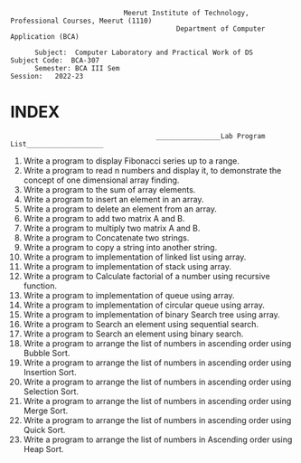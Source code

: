                                 Meerut Institute of Technology, Professional Courses, Meerut (1110) 
                                             Department of Computer Application (BCA)
                                             
          Subject:  Computer Laboratory and Practical Work of DS                         Subject Code:  BCA-307
          Semester: BCA III Sem                                                           Session:   2022-23
          
                                      
   # INDEX
    
 
                                        ________________Lab Program List___________________
                            
                  
                                                                                              
1.	 Write a program to display Fibonacci series up to a range.
2.	 Write a program to read n numbers and display it, to demonstrate the concept of 
 one dimensional array finding.             
3.	 Write a program to the sum of array elements.
4.	 Write a program to insert an element in an array.
5.	 Write a program to delete an element from an array.
6.	 Write a program to add two matrix A and B.
7.	 Write a program to multiply two matrix A and B.
8.	 Write a program to Concatenate two strings.
9.	 Write a program to copy a string into another string.
10.	 Write a program to implementation of linked list using array.
11.	 Write a program to implementation of stack using array.
12.	 Write a program to Calculate factorial of a number using recursive function.
13.	 Write a program to implementation of queue using array.
14.	 Write a program to implementation of circular queue using array.
15.	 Write a program to implementation of binary Search tree using array.
16.	 Write a program to Search an element using sequential search.
17.	 Write a program to Search an element using binary search.
18.	 Write a program to arrange the list of numbers in ascending order using Bubble Sort.               
19.	 Write a program to arrange the list of numbers in ascending order using Insertion Sort.
20.	 Write a program to arrange the list of numbers in ascending order using Selection Sort.
21.	 Write a program to arrange the list of numbers in ascending order using Merge Sort.
22.	 Write a program to arrange the list of numbers in ascending order using Quick Sort.
23.	 Write a program to arrange the list of numbers in Ascending order using Heap Sort.

